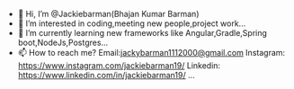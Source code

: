 - 👋 Hi, I’m @Jackiebarman(Bhajan Kumar Barman)
- 👀 I’m interested in coding,meeting new people,project work...
- 🌱 I’m currently learning new frameworks like Angular,Gradle,Spring boot,NodeJs,Postgres...
- 📫 How to reach me? 
 Email:jackybarman1112000@gmail.com
 Instagram: https://www.instagram.com/jackiebarman19/
 Linkedin: https://www.linkedin.com/in/jackiebarman19/
 ...

<!---
Jackiebarman/Jackiebarman is a ✨ special ✨ repository because its `README.md` (this file) appears on your GitHub profile.
You can click the Preview link to take a look at your changes.
--->
